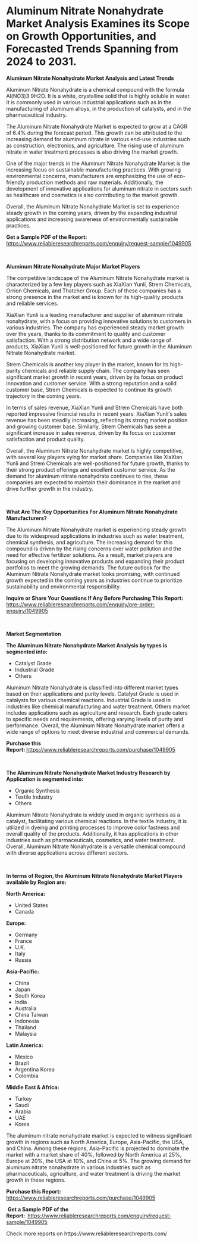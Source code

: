 <p><h1>Aluminum Nitrate Nonahydrate Market Analysis Examines its Scope on Growth Opportunities, and Forecasted Trends Spanning from 2024 to 2031.</h1></p><p><strong>Aluminum Nitrate Nonahydrate Market Analysis and Latest Trends</strong></p>
<p><p>Aluminum Nitrate Nonahydrate is a chemical compound with the formula Al(NO3)3·9H2O. It is a white, crystalline solid that is highly soluble in water. It is commonly used in various industrial applications such as in the manufacturing of aluminum alloys, in the production of catalysts, and in the pharmaceutical industry.</p><p>The Aluminum Nitrate Nonahydrate Market is expected to grow at a CAGR of 6.4% during the forecast period. This growth can be attributed to the increasing demand for aluminum nitrate in various end-use industries such as construction, electronics, and agriculture. The rising use of aluminum nitrate in water treatment processes is also driving the market growth.</p><p>One of the major trends in the Aluminum Nitrate Nonahydrate Market is the increasing focus on sustainable manufacturing practices. With growing environmental concerns, manufacturers are emphasizing the use of eco-friendly production methods and raw materials. Additionally, the development of innovative applications for aluminum nitrate in sectors such as healthcare and cosmetics is also contributing to the market growth.</p><p>Overall, the Aluminum Nitrate Nonahydrate Market is set to experience steady growth in the coming years, driven by the expanding industrial applications and increasing awareness of environmentally sustainable practices.</p></p>
<p><strong>Get a Sample PDF of the Report:&nbsp;</strong> <a href="https://www.reliableresearchreports.com/enquiry/request-sample/1049905">https://www.reliableresearchreports.com/enquiry/request-sample/1049905</a></p>
<p>&nbsp;</p>
<p><strong>Aluminum Nitrate Nonahydrate Major Market Players</strong></p>
<p><p>The competitive landscape of the Aluminum Nitrate Nonahydrate market is characterized by a few key players such as XiaXian Yunli, Strem Chemicals, Orrion Chemicals, and Thatcher Group. Each of these companies has a strong presence in the market and is known for its high-quality products and reliable services.</p><p>XiaXian Yunli is a leading manufacturer and supplier of aluminum nitrate nonahydrate, with a focus on providing innovative solutions to customers in various industries. The company has experienced steady market growth over the years, thanks to its commitment to quality and customer satisfaction. With a strong distribution network and a wide range of products, XiaXian Yunli is well-positioned for future growth in the Aluminum Nitrate Nonahydrate market.</p><p>Strem Chemicals is another key player in the market, known for its high-purity chemicals and reliable supply chain. The company has seen significant market growth in recent years, driven by its focus on product innovation and customer service. With a strong reputation and a solid customer base, Strem Chemicals is expected to continue its growth trajectory in the coming years.</p><p>In terms of sales revenue, XiaXian Yunli and Strem Chemicals have both reported impressive financial results in recent years. XiaXian Yunli's sales revenue has been steadily increasing, reflecting its strong market position and growing customer base. Similarly, Strem Chemicals has seen a significant increase in sales revenue, driven by its focus on customer satisfaction and product quality.</p><p>Overall, the Aluminum Nitrate Nonahydrate market is highly competitive, with several key players vying for market share. Companies like XiaXian Yunli and Strem Chemicals are well-positioned for future growth, thanks to their strong product offerings and excellent customer service. As the demand for aluminum nitrate nonahydrate continues to rise, these companies are expected to maintain their dominance in the market and drive further growth in the industry.</p></p>
<p>&nbsp;</p>
<p><strong>What Are The Key Opportunities For Aluminum Nitrate Nonahydrate Manufacturers?</strong></p>
<p><p>The Aluminum Nitrate Nonahydrate market is experiencing steady growth due to its widespread applications in industries such as water treatment, chemical synthesis, and agriculture. The increasing demand for this compound is driven by the rising concerns over water pollution and the need for effective fertilizer solutions. As a result, market players are focusing on developing innovative products and expanding their product portfolios to meet the growing demands. The future outlook for the Aluminum Nitrate Nonahydrate market looks promising, with continued growth expected in the coming years as industries continue to prioritize sustainability and environmental responsibility.</p></p>
<p><strong>Inquire or Share Your Questions If Any Before Purchasing This Report:</strong> <a href="https://www.reliableresearchreports.com/enquiry/pre-order-enquiry/1049905">https://www.reliableresearchreports.com/enquiry/pre-order-enquiry/1049905</a></p>
<p>&nbsp;</p>
<p><strong>Market Segmentation</strong></p>
<p><strong>The Aluminum Nitrate Nonahydrate Market Analysis by types is segmented into:</strong></p>
<p><ul><li>Catalyst Grade</li><li>Industrial Grade</li><li>Others</li></ul></p>
<p><p>Aluminum Nitrate Nonahydrate is classified into different market types based on their applications and purity levels. Catalyst Grade is used in catalysts for various chemical reactions. Industrial Grade is used in industries like chemical manufacturing and water treatment. Others market includes applications such as agriculture and research. Each grade caters to specific needs and requirements, offering varying levels of purity and performance. Overall, the Aluminum Nitrate Nonahydrate market offers a wide range of options to meet diverse industrial and commercial demands.</p></p>
<p><strong>Purchase this Report:&nbsp;</strong><a href="https://www.reliableresearchreports.com/purchase/1049905">https://www.reliableresearchreports.com/purchase/1049905</a></p>
<p>&nbsp;</p>
<p><strong>The Aluminum Nitrate Nonahydrate Market Industry Research by Application is segmented into:</strong></p>
<p><ul><li>Organic Synthesis</li><li>Textile Industry</li><li>Others</li></ul></p>
<p><p>Aluminum Nitrate Nonahydrate is widely used in organic synthesis as a catalyst, facilitating various chemical reactions. In the textile industry, it is utilized in dyeing and printing processes to improve color fastness and overall quality of the products. Additionally, it has applications in other industries such as pharmaceuticals, cosmetics, and water treatment. Overall, Aluminum Nitrate Nonahydrate is a versatile chemical compound with diverse applications across different sectors.</p></p>
<p>&nbsp;</p>
<p><strong>In terms of Region, the Aluminum Nitrate Nonahydrate Market Players available by Region are:</strong></p>
<p>
    <p> <strong> North America: </strong>
        <ul>
            <li>United States</li>
            <li>Canada</li>
        </ul>
        </p> 
    <p> <strong> Europe: </strong>
        <ul>
            <li>Germany</li>
            <li>France</li>
            <li>U.K.</li>
            <li>Italy</li>
            <li>Russia</li>
        </ul>
        </p> 
    <p> <strong> Asia-Pacific: </strong>
        <ul>
            <li>China</li>
            <li>Japan</li>
            <li>South Korea</li>
            <li>India</li>
            <li>Australia</li>
            <li>China Taiwan</li>
            <li>Indonesia</li>
            <li>Thailand</li>
            <li>Malaysia</li>
        </ul>
        </p> 
    <p> <strong> Latin America: </strong>
        <ul>
            <li>Mexico</li>
            <li>Brazil</li>
            <li>Argentina Korea</li>
            <li>Colombia</li>
        </ul>
        </p> 
    <p> <strong> Middle East & Africa: </strong>
        <ul>
            <li>Turkey</li>
            <li>Saudi</li>
            <li>Arabia</li>
            <li>UAE</li>
            <li>Korea</li>
        </ul>
    </p>
    </p>
<p><p>The aluminum nitrate nonahydrate market is expected to witness significant growth in regions such as North America, Europe, Asia-Pacific, the USA, and China. Among these regions, Asia-Pacific is projected to dominate the market with a market share of 40%, followed by North America at 25%, Europe at 20%, the USA at 10%, and China at 5%. The growing demand for aluminum nitrate nonahydrate in various industries such as pharmaceuticals, agriculture, and water treatment is driving the market growth in these regions.</p></p>
<p><strong>Purchase this Report: </strong><a href="https://www.reliableresearchreports.com/purchase/1049905">https://www.reliableresearchreports.com/purchase/1049905</a></p>
<p>&nbsp;<strong>Get a Sample PDF of the Report:&nbsp;&nbsp;</strong><a href="https://www.reliableresearchreports.com/enquiry/request-sample/1049905">https://www.reliableresearchreports.com/enquiry/request-sample/1049905</a></p>
<p><strong></strong></p>
<p>Check more reports on https://www.reliableresearchreports.com/</p>